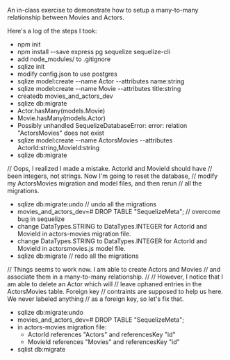 An in-class exercise to demonstrate how to setup a many-to-many
relationship between Movies and Actors.

Here's a log of the steps I took:

- npm init
- npm install --save express pg sequelize sequelize-cli
- add node_modules/ to .gitignore
- sqlize init
- modify config.json to use postgres
- sqlize model:create --name Actor --attributes name:string
- sqlize model:create --name Movie --attributes title:string
- createdb movies_and_actors_dev
- sqlize db:migrate
- Actor.hasMany(models.Movie)
- Movie.hasMany(models.Actor)
- Possibly unhandled SequelizeDatabaseError: error: relation "ActorsMovies" does not exist
- sqlize model:create --name ActorsMovies --attributes ActorId:string,MovieId:string
- sqlize db:migrate

// Oops, I realized I made a mistake. ActorId and MovieId should have
// been integers, not strings. Now I'm going to reset the database,
// modify my ActorsMovies migration and model files, and then rerun
// all the migrations.

- sqlize db:migrate:undo // undo all the migrations
- movies_and_actors_dev=# DROP TABLE "SequelizeMeta"; // overcome bug in sequelize
- change DataTypes.STRING to DataTypes.INTEGER for ActorId and MovieId
  in actors-movies migration file.
- change DataTypes.STRING to DataTypes.INTEGER for ActorId and MovieId
  in actorsmovies.js model file.
- sqlize db:migrate // redo all the migrations

// Things seems to work now.  I am able to create Actors and Movies
// and associate them in a many-to-many relationship.
//
// However, I notice that I am able to delete an Actor which will
// leave ophaned entries in the ActorsMovies table.  Foreign key
// contraints are supposed to help us here.  We never labeled anything
// as a foreign key, so let's fix that.

- sqlize db:migrate:undo
- movies_and_actors_dev=# DROP TABLE "SequelizeMeta";
- in actors-movies migration file:
    - ActorId references "Actors" and referencesKey "id"
    - MovieId references "Movies" and referencesKey "id"
- sqlist db:migrate
